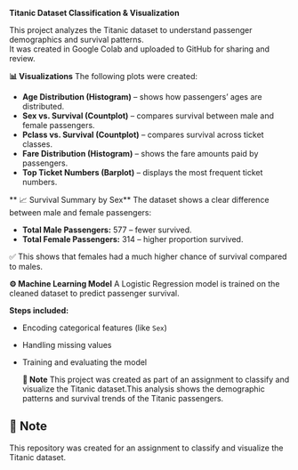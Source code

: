 **Titanic Dataset Classification & Visualization**

This project analyzes the Titanic dataset to understand passenger demographics and survival patterns.  
It was created in Google Colab and uploaded to GitHub for sharing and review.

 **📊 Visualizations**
The following plots were created:

- **Age Distribution (Histogram)** – shows how passengers’ ages are distributed.
- **Sex vs. Survival (Countplot)** – compares survival between male and female passengers.
- **Pclass vs. Survival (Countplot)** – compares survival across ticket classes.
- **Fare Distribution (Histogram)** – shows the fare amounts paid by passengers.
- **Top Ticket Numbers (Barplot)** – displays the most frequent ticket numbers.
  
** 📈 Survival Summary by Sex**
The dataset shows a clear difference between male and female passengers:

- **Total Male Passengers:** 577 – fewer survived.  
- **Total Female Passengers:** 314 – higher proportion survived.  

✅ This shows that females had a much higher chance of survival compared to males.

 **⚙️ Machine Learning Model**
A Logistic Regression model is trained on the cleaned dataset to predict passenger survival.

**Steps included:**
- Encoding categorical features (like `Sex`)
- Handling missing values
- Training and evaluating the model

   **📝 Note**
This project was created as part of an assignment to classify and visualize the Titanic dataset.This analysis shows the demographic patterns and survival trends of the Titanic passengers.



## 📝 Note
This repository was created for an assignment to classify and visualize the Titanic dataset.
